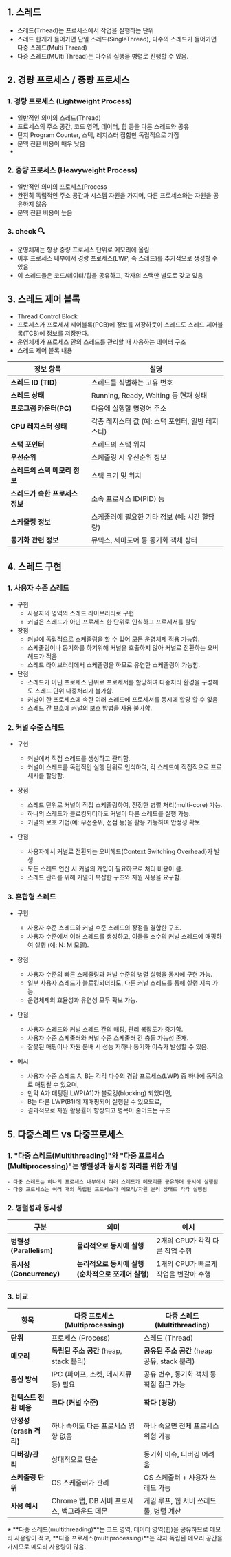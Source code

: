 
## 1. 스레드
- 스레드(Trhead)는 프로세스에서 작업을 실행하는 단위
- 스레드 한개가 들어가면 단일 스레드(SingleThread), 다수의 스레드가 들어가면 다중 스레드(Multi Thread)
- 다중 스레드(MUlti Thread)는 다수의 실행을 병렬로 진행할 수 있음.

## 2. 경량 프로세스 / 중량 프로세스
### 1. 경량 프로세스 (Lightweight Process)
- 일반적인 의미의 스레드(Thread)
- 프로세스의 주소 공간, 코드 영역, 데이터, 힙 등을 다른 스레드와 공유
- 단지 Program Counter, 스택, 레지스터 집합만 독립적으로 가짐
- 문맥 전환 비용이 매우 낮음
- 
### 2. 중량 프로세스 (Heavyweight Process)
- 일반적인 의미의 프로세스(Process
- 완전히 독립적인 주소 공간과 시스템 자원을 가지며, 다른 프로세스와는 자원을 공유하지 않음
- 문맥 전환 비용이 높음

### 3. check 🔍
 - 운영체제는 항상 중량 프로세스 단위로 메모리에 올림
 - 이후 프로세스 내부에서 경량 프로세스(LWP, 즉 스레드)를 추가적으로 생성할 수 있음
 - 이 스레드들은 코드/데이터/힙을 공유하고, 각자의 스택만 별도로 갖고 있음

## 3. 스레드 제어 블록
- Thread Control Block
- 프로세스가 프로세서 제어블록(PCB)에 정보를 저장하듯이 스레드도 스레드 제어블록(TCB)에 정보를 저장한다.
- 운영체제가 프로세스 안의 스레드를 관리할 때 사용하는 데이터 구조
- 스레드 제어 블록 내용

| 정보 항목               | 설명                              |
| ------------------- | ------------------------------- |
| **스레드 ID (TID)**    | 스레드를 식별하는 고유 번호                 |
| **스레드 상태**          | Running, Ready, Waiting 등 현재 상태 |
| **프로그램 카운터(PC)**    | 다음에 실행할 명령어 주소                  |
| **CPU 레지스터 상태**     | 각종 레지스터 값 (예: 스택 포인터, 일반 레지스터)  |
| **스택 포인터**          | 스레드의 스택 위치                      |
| **우선순위**            | 스케줄링 시 우선순위 정보                  |
| **스레드의 스택 메모리 정보**  | 스택 크기 및 위치                      |
| **스레드가 속한 프로세스 정보** | 소속 프로세스 ID(PID) 등               |
| **스케줄링 정보**         | 스케줄러에 필요한 기타 정보 (예: 시간 할당량)     |
| **동기화 관련 정보**       | 뮤텍스, 세마포어 등 동기화 객체 상태           |

## 4. 스레드 구현
### 1. 사용자 수준 스레드
- 구현
    - 사용자의 영역의 스레드 라이브러리로 구현
    - 커널은 스레드가 아닌 프로세스 한 단위로 인식하고 프로세서를 할당
- 장점
    - 커널에 독립적으로 스케줄링을 할 수 있어 모든 운영체제 적용 가능함.
    - 스케줄링이나 동기화를 하기위해 커널을 호출하지 않아 커널로 전환하는 오버헤드가 적음
    - 스레드 라이브러리에서 스케줄링을 하므로 유연한 스케줄링이 가능함.
- 단점
    - 스레드가 아닌 프로세스 단위로 프로세서를 할당하여 다중처리 환경을 구성해도 스레드 단위 다중처리가 불가함.
    - 커널이 한 프로세스에 속한 여러 스레드에 프로세서를 동시에 할당 할 수 없음
    - 스레드 간 보호에 커널의 보호 방법을 사용 불가함.

### 2. 커널 수준 스레드
- 구현
    - 커널에서 직접 스레드를 생성하고 관리함.
    - 커널이 스레드를 독립적인 실행 단위로 인식하여, 각 스레드에 직접적으로 프로세서를 할당함.
- 장점
    - 스레드 단위로 커널이 직접 스케줄링하여, 진정한 병렬 처리(multi-core) 가능.
    - 하나의 스레드가 블로킹되더라도 커널이 다른 스레드를 실행 가능.
    - 커널의 보호 기법(예: 우선순위, 선점 등)을 활용 가능하여 안정성 확보.

- 단점
    - 사용자에서 커널로 전환되는 오버헤드(Context Switching Overhead)가 발생.
    - 모든 스레드 연산 시 커널의 개입이 필요하므로 처리 비용이 큼.
    - 스레드 관리를 위해 커널이 복잡한 구조와 자원 사용을 요구함.

### 3. 혼합형 스레드
- 구현
    - 사용자 수준 스레드와 커널 수준 스레드의 장점을 결합한 구조.
    - 사용자 수준에서 여러 스레드를 생성하고, 이들을 소수의 커널 스레드에 매핑하여 실행 (예: N: M 모델).

- 장점
    - 사용자 수준의 빠른 스케줄링과 커널 수준의 병렬 실행을 동시에 구현 가능.
    - 일부 사용자 스레드가 블로킹되더라도, 다른 커널 스레드를 통해 실행 지속 가능.
    - 운영체제의 효율성과 유연성 모두 확보 가능.

- 단점
    - 사용자 스레드와 커널 스레드 간의 매핑, 관리 복잡도가 증가함.
    - 사용자 수준 스케줄러와 커널 수준 스케줄러 간 충돌 가능성 존재.
    - 잘못된 매핑이나 자원 분배 시 성능 저하나 동기화 이슈가 발생할 수 있음.
- 예시
    - 사용자 수준 스레드 A, B는 각각 다수의 경량 프로세스(LWP) 중 하나에 동적으로 매핑될 수 있으며,
    - 만약 A가 매핑된 LWP(A1)가 블로킹(blocking) 되었다면,
    - B는 다른 LWP(B1)에 재매핑되어 실행될 수 있으므로,
    - 결과적으로 자원 활용률이 향상되고 병목이 줄어드는 구조


## 5. 다중스레드 vs 다중프로세스
### 1.  "다중 스레드(Multithreading)"와 "다중 프로세스(Multiprocessing)"는 병렬성과 동시성 처리를 위한 개념
    - 다중 스레드는 하나의 프로세스 내부에서 여러 스레드가 메모리를 공유하며 동시에 실행됨
    - 다중 프로세스는 여러 개의 독립된 프로세스가 메모리/자원 분리 상태로 각각 실행됨

### 2. 병렬성과 동시성

| 구분                    | 의미                              | 예시                      |
| --------------------- | ------------------------------- | ----------------------- |
| **병렬성 (Parallelism)** | **물리적으로 동시에 실행**                | 2개의 CPU가 각각 다른 작업 수행    |
| **동시성 (Concurrency)** | **논리적으로 동시에 실행 (순차적으로 쪼개어 실행)** | 1개의 CPU가 빠르게 작업을 번갈아 수행 |

### 3. 비교

| 항목   | 다중 프로세스 (Multiprocessing)  | 다중 스레드 (Multithreading) |
| ------------------ | --------------- | --------------------------------- |
| **단위**             | 프로세스 (Process)                 | 스레드 (Thread)     |
| **메모리**            | **독립된 주소 공간** (heap, stack 분리) | **공유된 주소 공간** (heap 공유, stack 분리) |
| **통신 방식**          | IPC (파이프, 소켓, 메시지큐 등) 필요    | 공유 변수, 동기화 객체 등 직접 접근 가능          |
| **컨텍스트 전환 비용**     | **크다 (커널 수준)**      | **작다 (경량)**  |
| **안정성 (crash 격리)** | 하나 죽어도 다른 프로세스 영향 없음      | 하나 죽으면 전체 프로세스 위험 가능              |
| **디버깅/관리**         | 상대적으로 단순          | 동기화 이슈, 디버깅 어려움   |
| **스케줄링 단위**    | OS 스케줄러가 관리    | OS 스케줄러 + 사용자 쓰레드 가능 |
| **사용 예시**   | Chrome 탭, DB 서버 프로세스, 백그라운드 데몬 | 게임 루프, 웹 서버 쓰레드 풀, 병렬 계산   |

※ **다중 스레드(multithreading)**는 코드 영역, 데이터 영역(힙)을 공유하므로 메모리 사용량이 적고,
**다중 프로세스(multiprocessing)**는 각자 독립된 메모리 공간을 가지므로 메모리 사용량이 많음.
